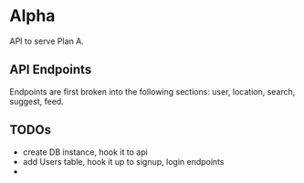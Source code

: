 # Alpha
API to serve Plan A.

## API Endpoints
Endpoints are first broken into the following sections: user, location, search, suggest, feed.

## TODOs
- create DB instance, hook it to api
- add Users table, hook it up to signup, login endpoints
- 